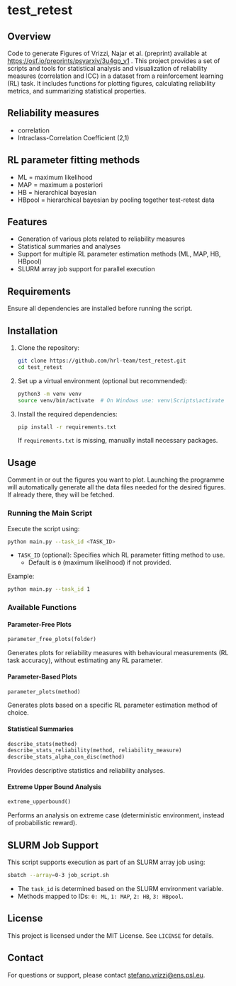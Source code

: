 # test_retest

## Overview
Code to generate Figures of Vrizzi, Najar et al. (preprint) available at https://osf.io/preprints/psyarxiv/3u4gp_v1 . This project provides a set of scripts and tools for statistical analysis and visualization of reliability measures (correlation and ICC) in a dataset from a reinforcement learning (RL) task. It includes functions for plotting figures, calculating reliability metrics, and summarizing statistical properties.

## Reliability measures
- correlation
- Intraclass-Correlation Coefficient (2,1)

## RL parameter fitting methods
- ML = maximum likelihood
- MAP = maximum a posteriori
- HB = hierarchical bayesian
- HBpool = hierarchical bayesian by pooling together test-retest data

## Features
- Generation of various plots related to reliability measures
- Statistical summaries and analyses
- Support for multiple RL parameter estimation methods (ML, MAP, HB, HBpool)
- SLURM array job support for parallel execution

## Requirements

Ensure all dependencies are installed before running the script.

## Installation
1. Clone the repository:
   ```sh
   git clone https://github.com/hrl-team/test_retest.git
   cd test_retest
   ```
2. Set up a virtual environment (optional but recommended):
   ```sh
   python3 -m venv venv
   source venv/bin/activate  # On Windows use: venv\Scripts\activate
   ```
3. Install the required dependencies:
   ```sh
   pip install -r requirements.txt
   ```
   If `requirements.txt` is missing, manually install necessary packages.

## Usage

Comment in or out the figures you want to plot. Launching the programme will automatically generate all the data files needed for the desired figures. If already there, they will be fetched.

### Running the Main Script
Execute the script using:
```sh
python main.py --task_id <TASK_ID>
```
- `TASK_ID` (optional): Specifies which RL parameter fitting method to use.
  - Default is `0` (maximum likelihood) if not provided.
  
Example:
```sh
python main.py --task_id 1
```

### Available Functions
#### Parameter-Free Plots
```python
parameter_free_plots(folder)
```
Generates plots for reliability measures with behavioural measurements (RL task accuracy), without estimating any RL parameter.

#### Parameter-Based Plots
```python
parameter_plots(method)
```
Generates plots based on a specific RL parameter estimation method of choice.

#### Statistical Summaries
```python
describe_stats(method)
describe_stats_reliability(method, reliability_measure)
describe_stats_alpha_con_disc(method)
```
Provides descriptive statistics and reliability analyses.

#### Extreme Upper Bound Analysis
```python
extreme_upperbound()
```
Performs an analysis on extreme case (deterministic environment, instead of probabilistic reward).

## SLURM Job Support
This script supports execution as part of an SLURM array job using:
```sh
sbatch --array=0-3 job_script.sh
```
- The `task_id` is determined based on the SLURM environment variable.
- Methods mapped to IDs: `0: ML`, `1: MAP`, `2: HB`, `3: HBpool`.

## License
This project is licensed under the MIT License. See `LICENSE` for details.

## Contact
For questions or support, please contact stefano.vrizzi@ens.psl.eu.

